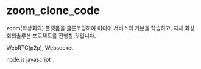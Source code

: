 # zoom_clone_code

zoom(화상회의) 플랫폼을 클론코딩하여 미디어 서비스의 기본을 학습하고, 자체 화상회의솔루션 프로젝트를 진행할 것입니다.

WebRTC(p2p), Websocket

node.js javascript

